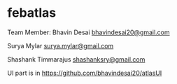 # febatlas
Team Member:
Bhavin Desai bhavindesai20@gmail.com

Surya Mylar surya.mylar@gmail.com

Shashank Timmarajus shashanksry@gmail.com

UI part is in https://github.com/bhavindesai20/atlasUI




